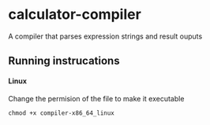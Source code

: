 # calculator-compiler
A compiler that parses expression strings and result ouputs

## Running instrucations

#### Linux

Change the permision of the file to make it executable

```
chmod +x compiler-x86_64_linux
```
